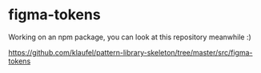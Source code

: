 # figma-tokens

Working on an npm package, you can look at this repository meanwhile :)

https://github.com/klaufel/pattern-library-skeleton/tree/master/src/figma-tokens
